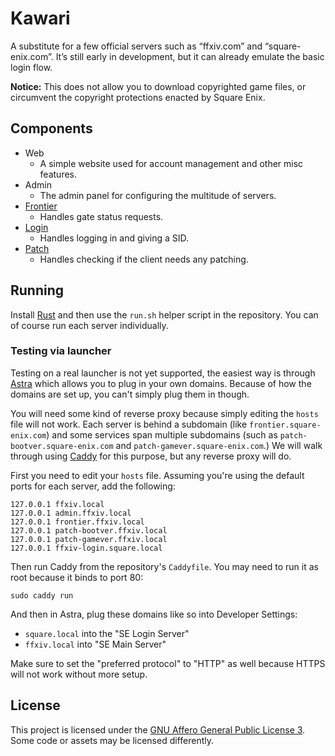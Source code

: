 # Kawari

A substitute for a few official servers such as “ffxiv.com” and “square-enix.com”. It’s still early in development, but it can already emulate the basic login flow.

**Notice:** This does not allow you to download copyrighted game files, or circumvent the copyright protections enacted by Square Enix.

## Components

* Web
  * A simple website used for account management and other misc features.
* Admin
  * The admin panel for configuring the multitude of servers.
* [Frontier](https://docs.xiv.zone/server/frontier/)
  * Handles gate status requests.
* [Login](https://docs.xiv.zone/server/login/)
  * Handles logging in and giving a SID.
* [Patch](https://docs.xiv.zone/server/patch/)
  * Handles checking if the client needs any patching.

## Running

Install [Rust](https://rust-lang.org) and then use the `run.sh` helper script in the repository. You can of course run each server individually.  

### Testing via launcher

Testing on a real launcher is not yet supported, the easiest way is through [Astra](https://github.com/redstrate/Astra) which allows you to plug in your own domains. Because of how the domains are set up, you can't simply plug them in though.

You will need some kind of reverse proxy because simply editing the `hosts` file will not work. Each server is behind a subdomain (like `frontier.square-enix.com`) and some services span multiple subdomains (such as `patch-bootver.square-enix.com` and `patch-gamever.square-enix.com`.) We will walk through using [Caddy](https://caddyserver.com/) for this purpose, but any reverse proxy will do.

First you need to edit your `hosts` file. Assuming you're using the default ports for each server, add the following:

```
127.0.0.1 ffxiv.local
127.0.0.1 admin.ffxiv.local
127.0.0.1 frontier.ffxiv.local
127.0.0.1 patch-bootver.ffxiv.local
127.0.0.1 patch-gamever.ffxiv.local
127.0.0.1 ffxiv-login.square.local
```

Then run Caddy from the repository's `Caddyfile`. You may need to run it as root because it binds to port 80:

```
sudo caddy run
```

And then in Astra, plug these domains like so into Developer Settings:

* `square.local` into the "SE Login Server"
* `ffxiv.local` into "SE Main Server"

Make sure to set the "preferred protocol" to "HTTP" as well because HTTPS will not work without more setup.

## License

This project is licensed under the [GNU Affero General Public License 3](LICENSE). Some code or assets may be licensed differently.
